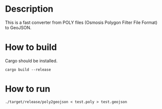 # Description

This is a fast converter from POLY files (Osmosis Polygon Filter File Format) to GeoJSON.

# How to build

Cargo should be installed.

```
cargo build --release
```

# How to run

```
./target/release/poly2geojson < test.poly > test.geojson
```
